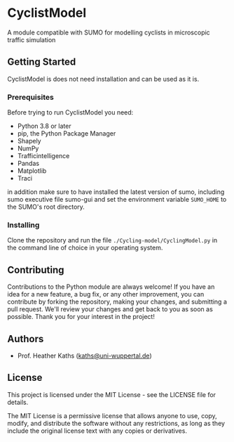 # CyclistModel

A module compatible with SUMO for modelling cyclists in microscopic traffic simulation

## Getting Started

CyclistModel is does not need installation and can be used as it is.

### Prerequisites

Before trying to run CyclistModel you need:
- Python 3.8 or later
- pip, the Python Package Manager
- Shapely
- NumPy
- Trafficintelligence
- Pandas
- Matplotlib
- Traci

in addition make sure to have installed the latest version of sumo, including sumo executive file sumo-gui and set the environment variable `SUMO_HOME` to the SUMO's root directory.

### Installing

Clone the repository and run the file `./Cycling-model/CyclingModel.py` in the command line of choice in your operating system.

## Contributing

Contributions to the Python module are always welcome! If you have an idea for a new feature, a bug fix, or any other improvement, you can contribute by forking the repository, making your changes, and submitting a pull request. We'll review your changes and get back to you as soon as possible. Thank you for your interest in the project!

## Authors

- Prof. Heather Kaths (kaths@uni-wuppertal.de)

## License

This project is licensed under the MIT License - see the LICENSE file for details.

The MIT License is a permissive license that allows anyone to use, copy, modify, and distribute the software without any restrictions, as long as they include the original license text with any copies or derivatives.
